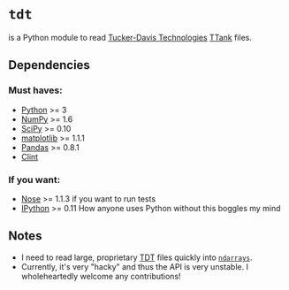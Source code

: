 `tdt`
===
is a Python module to read [Tucker-Davis Technologies](http://www.tdt.com)
[TTank](http://jaewon.mine.nu/jaewon/2010/10/04/how-to-import-tdt-tank-into-matlab)
files.

Dependencies
---
### Must haves:
* [Python](http://python.org) >= 3
* [NumPy](http://numpy.scipy.org) >= 1.6 
* [SciPy](http://scipy.org) >= 0.10 
* [matplotlib](http://matplotlib.sourceforge.net) >= 1.1.1
* [Pandas](http://pandas.pydata.org) >= 0.8.1
* [Clint](https://github.com/kennethreitz/clint)

### If you want:
* [Nose](http://nose.readthedocs.org/en/latest) >= 1.1.3 if you want
  to run tests
* [IPython](http://ipython.org) >= 0.11 How anyone uses Python without this boggles my mind

Notes
---
* I need to read large, proprietary [TDT](http://www.tdt.com) files quickly into
  [`ndarrays`](http://docs.scipy.org/doc/numpy/reference/arrays.html).
* Currently, it's very "hacky" and thus the API is very unstable. I
  wholeheartedly welcome any contributions!
